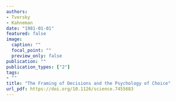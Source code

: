 ```yaml
---
authors:
- Tversky
- Kahneman
date: "1981-01-01"
featured: false
image:
  caption: ""
  focal_point: ""
  preview_only: false
publication: ""
publication_types: ["2"]
tags:
- ""
title: "The Framing of Decisions and the Psychology of Choice"
url_pdf: https://doi.org/10.1126/science.7455683
---
```


